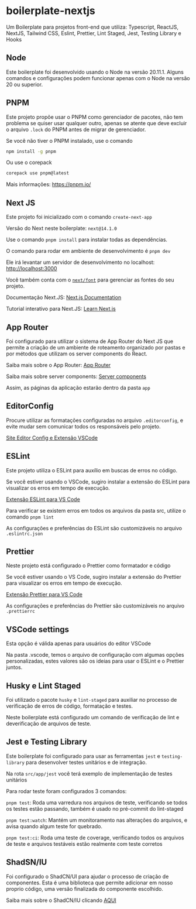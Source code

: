 # boilerplate-nextjs

Um Boilerplate para projetos front-end que utiliza: Typescript, ReactJS, NextJS, Tailwind CSS, Eslint, Prettier, Lint Staged, Jest, Testing Library e Hooks

## Node

Este boilerplate foi desenvolvido usando o Node na versão 20.11.1. Alguns comandos e configurações podem funcionar apenas com o Node na versão 20 ou superior.

## PNPM

Este projeto propõe usar o PNPM como gerenciador de pacotes, não tem problema se quiser usar qualquer outro, apenas se atente que deve excluir o arquivo `.lock` do PNPM antes de migrar de gerenciador.

Se você não tiver o PNPM instalado, use o comando

```bash
npm install -g pnpm
```

Ou use o corepack

```bash
corepack use pnpm@latest
```

Mais informações: https://pnpm.io/

## Next JS

Este projeto foi inicializado com o comando `create-next-app`

Versão do Next neste boilerplate: `next@14.1.0`

Use o comando `pnpm install` para instalar todas as dependências.

O comando para rodar em ambiente de desenvolvimento é `pnpm dev`

Ele irá levantar um servidor de desenvolvimento no localhost: [http://localhost:3000](http://localhost:3000)

Você também conta com o [`next/font`](https://nextjs.org/docs/basic-features/font-optimization) para gerenciar as fontes do seu projeto.

Documentação Next.JS: [Next.js Documentation](https://nextjs.org/docs)

Tutorial interativo para Next.JS: [Learn Next.js](https://nextjs.org/learn)

## App Router

Foi configurado para utilizar o sistema de App Router do Next JS que permite a criação de um ambiente de roteamento organizado por pastas e por métodos que utilizam os server components do React.

Saiba mais sobre o App Router: [App Router](https://nextjs.org/docs/app/building-your-application/routing#the-app-router)

Saiba mais sobre server components: [Server components](https://nextjs.org/docs/getting-started/react-essentials#server-components)

Assim, as páginas da aplicação estarão dentro da pasta `app`

## EditorConfig

Procure utilizar as formatações configuradas no arquivo `.editorconfig`, e evite mudar sem comunicar todos os responsáveis pelo projeto.

[Site Editor Config e Extensão VSCode](https://editorconfig.org/)

## ESLint

Este projeto utiliza o ESLint para auxílio em buscas de erros no código.

Se você estiver usando o VSCode, sugiro instalar a extensão do ESLint para visualizar os erros em tempo de execução.

[Extensão ESLint para VS Code](https://marketplace.visualstudio.com/items?itemName=dbaeumer.vscode-eslint)

Para verificar se existem erros em todos os arquivos da pasta src, utilize o comando `pnpm lint`

As configurações e preferências do ESLint são customizáveis no arquivo `.eslintrc.json`

## Prettier

Neste projeto está configurado o Prettier como formatador e código

Se você estiver usando o VS Code, sugiro instalar a extensão do Prettier para visualizar os erros em tempo de execução.

[Extensão Prettier para VS Code](https://marketplace.visualstudio.com/items?itemName=esbenp.prettier-vscode)

As configurações e preferências do Prettier são customizáveis no arquivo `.prettierrc`

## VSCode settings

Esta opção é válida apenas para usuários do editor VSCode

Na pasta .vscode, temos o arquivo de configuração com algumas opções personalizadas, estes valores são os ideias para usar o ESLint e o Prettier juntos.

## Husky e Lint Staged

Foi utilizado o pacote `husky` e `lint-staged` para auxiliar no processo de verificação de erros de código, formatação e testes.

Neste boilerplate está configurado um comando de verificação de lint e deverificação de arquivos de teste.

## Jest e Testing Library

Este boilerplate foi configurado para usar as ferramentas `jest` e `testing-library` para desenvolver testes unitários e de integração.

Na rota `src/app/jest` você terá exemplo de implementação de testes unitários

Para rodar teste foram configurados 3 comandos:

`pnpm test`: Roda uma varredura nos arquivos de teste, verificando se todos os testes estão passando, também é usado no pré-commit do lint-staged

`pnpm test:watch`: Mantém um monitoramento nas alterações do arquivos, e avisa quando algum teste for quebrado.

`pnpm test:ci`: Roda uma teste de coverage, verificando todos os arquivos de teste e arquivos testáveis estão realmente com teste corretos

## ShadSN/IU

Foi configurado o ShadCN/UI para ajudar o processo de criação de componentes. Esta é uma biblioteca que permite adicionar em nosso proprio
código, uma versão finalizada do componente escolhido.

Saiba mais sobre o ShadCN/IU clicando [AQUI](https://ui.shadcn.com/)
